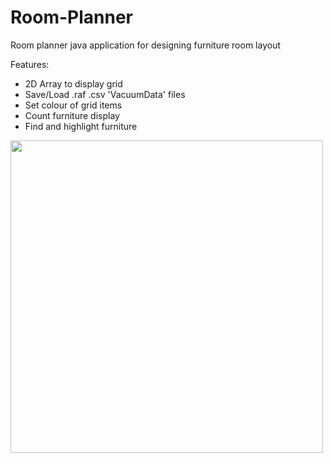 # Room-Planner
Room planner java application for designing furniture room layout

Features:
- 2D Array to display grid
- Save/Load .raf .csv 'VacuumData' files
- Set colour of grid items
- Count furniture display
- Find and highlight furniture

<img src="https://user-images.githubusercontent.com/40779493/218300852-aeb9fff4-bd39-4a54-9041-fd5b0d56d565.png" width="500">
